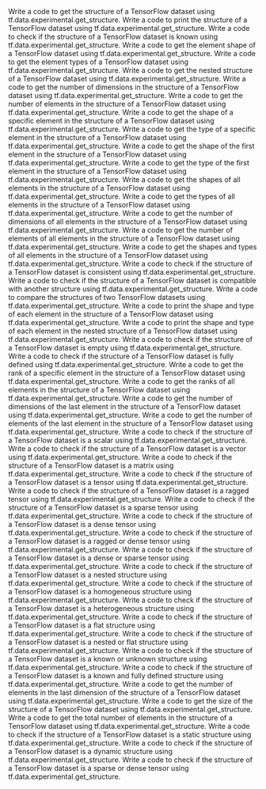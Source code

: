 Write a code to get the structure of a TensorFlow dataset using tf.data.experimental.get_structure.
Write a code to print the structure of a TensorFlow dataset using tf.data.experimental.get_structure.
Write a code to check if the structure of a TensorFlow dataset is known using tf.data.experimental.get_structure.
Write a code to get the element shape of a TensorFlow dataset using tf.data.experimental.get_structure.
Write a code to get the element types of a TensorFlow dataset using tf.data.experimental.get_structure.
Write a code to get the nested structure of a TensorFlow dataset using tf.data.experimental.get_structure.
Write a code to get the number of dimensions in the structure of a TensorFlow dataset using tf.data.experimental.get_structure.
Write a code to get the number of elements in the structure of a TensorFlow dataset using tf.data.experimental.get_structure.
Write a code to get the shape of a specific element in the structure of a TensorFlow dataset using tf.data.experimental.get_structure.
Write a code to get the type of a specific element in the structure of a TensorFlow dataset using tf.data.experimental.get_structure.
Write a code to get the shape of the first element in the structure of a TensorFlow dataset using tf.data.experimental.get_structure.
Write a code to get the type of the first element in the structure of a TensorFlow dataset using tf.data.experimental.get_structure.
Write a code to get the shapes of all elements in the structure of a TensorFlow dataset using tf.data.experimental.get_structure.
Write a code to get the types of all elements in the structure of a TensorFlow dataset using tf.data.experimental.get_structure.
Write a code to get the number of dimensions of all elements in the structure of a TensorFlow dataset using tf.data.experimental.get_structure.
Write a code to get the number of elements of all elements in the structure of a TensorFlow dataset using tf.data.experimental.get_structure.
Write a code to get the shapes and types of all elements in the structure of a TensorFlow dataset using tf.data.experimental.get_structure.
Write a code to check if the structure of a TensorFlow dataset is consistent using tf.data.experimental.get_structure.
Write a code to check if the structure of a TensorFlow dataset is compatible with another structure using tf.data.experimental.get_structure.
Write a code to compare the structures of two TensorFlow datasets using tf.data.experimental.get_structure.
Write a code to print the shape and type of each element in the structure of a TensorFlow dataset using tf.data.experimental.get_structure.
Write a code to print the shape and type of each element in the nested structure of a TensorFlow dataset using tf.data.experimental.get_structure.
Write a code to check if the structure of a TensorFlow dataset is empty using tf.data.experimental.get_structure.
Write a code to check if the structure of a TensorFlow dataset is fully defined using tf.data.experimental.get_structure.
Write a code to get the rank of a specific element in the structure of a TensorFlow dataset using tf.data.experimental.get_structure.
Write a code to get the ranks of all elements in the structure of a TensorFlow dataset using tf.data.experimental.get_structure.
Write a code to get the number of dimensions of the last element in the structure of a TensorFlow dataset using tf.data.experimental.get_structure.
Write a code to get the number of elements of the last element in the structure of a TensorFlow dataset using tf.data.experimental.get_structure.
Write a code to check if the structure of a TensorFlow dataset is a scalar using tf.data.experimental.get_structure.
Write a code to check if the structure of a TensorFlow dataset is a vector using tf.data.experimental.get_structure.
Write a code to check if the structure of a TensorFlow dataset is a matrix using tf.data.experimental.get_structure.
Write a code to check if the structure of a TensorFlow dataset is a tensor using tf.data.experimental.get_structure.
Write a code to check if the structure of a TensorFlow dataset is a ragged tensor using tf.data.experimental.get_structure.
Write a code to check if the structure of a TensorFlow dataset is a sparse tensor using tf.data.experimental.get_structure.
Write a code to check if the structure of a TensorFlow dataset is a dense tensor using tf.data.experimental.get_structure.
Write a code to check if the structure of a TensorFlow dataset is a ragged or dense tensor using tf.data.experimental.get_structure.
Write a code to check if the structure of a TensorFlow dataset is a dense or sparse tensor using tf.data.experimental.get_structure.
Write a code to check if the structure of a TensorFlow dataset is a nested structure using tf.data.experimental.get_structure.
Write a code to check if the structure of a TensorFlow dataset is a homogeneous structure using tf.data.experimental.get_structure.
Write a code to check if the structure of a TensorFlow dataset is a heterogeneous structure using tf.data.experimental.get_structure.
Write a code to check if the structure of a TensorFlow dataset is a flat structure using tf.data.experimental.get_structure.
Write a code to check if the structure of a TensorFlow dataset is a nested or flat structure using tf.data.experimental.get_structure.
Write a code to check if the structure of a TensorFlow dataset is a known or unknown structure using tf.data.experimental.get_structure.
Write a code to check if the structure of a TensorFlow dataset is a known and fully defined structure using tf.data.experimental.get_structure.
Write a code to get the number of elements in the last dimension of the structure of a TensorFlow dataset using tf.data.experimental.get_structure.
Write a code to get the size of the structure of a TensorFlow dataset using tf.data.experimental.get_structure.
Write a code to get the total number of elements in the structure of a TensorFlow dataset using tf.data.experimental.get_structure.
Write a code to check if the structure of a TensorFlow dataset is a static structure using tf.data.experimental.get_structure.
Write a code to check if the structure of a TensorFlow dataset is a dynamic structure using tf.data.experimental.get_structure.
Write a code to check if the structure of a TensorFlow dataset is a sparse or dense tensor using tf.data.experimental.get_structure.
